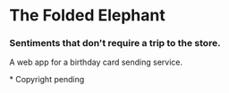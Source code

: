 # The Folded Elephant
### Sentiments that don't require a trip to the store. 

A web app for a birthday card sending service. 


\* Copyright pending